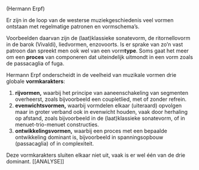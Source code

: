 (Hermann Erpf)

Er zijn in de loop van de westerse muziekgeschiedenis veel vormen ontstaan met regelmatige patronen en vormschema’s.

Voorbeelden daarvan zijn de (laat)klassieke sonatevorm, de ritornellovorm in de barok (Vivaldi), liedvormen, enzovoorts. Is er sprake van zo’n vast patroon dan spreekt men ook wel van een vorm**type**. Soms gaat het meer om een **proces** van componeren dat uiteindelijk uitmondt in een vorm zoals de passacaglia of fuga.

Hermann Erpf onderscheidt in de veelheid van muzikale vormen drie globale **vormkarakters**:

1. **rijvormen,** waarbij het principe van aaneenschakeling van segmenten overheerst, zoals bijvoorbeeld een coupletlied, met of zonder refrein.
2. **evenwichtsvormen,** waarbij vormdelen elkaar (uiteraard) opvolgen maar in groter verband ook in evenwicht houden, vaak door herhaling op afstand, zoals bijvoorbeeld in de (laat)klassieke sonatevorm, of in menuet-trio-menuet constructies.
3. **ontwikkelingsvormen,** waarbij een proces met een bepaalde ontwikkeling dominant is, bijvoorbeeld in spanningsopbouw (passacaglia) of in complexiteit.

Deze vormkarakters sluiten elkaar niet uit, vaak is er wel één van de drie dominant.
[[ANALYSE]]